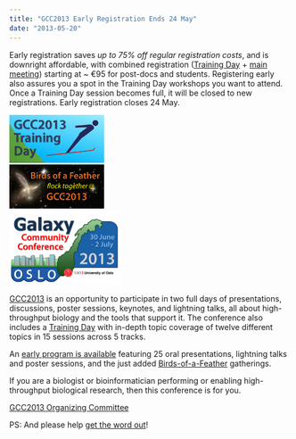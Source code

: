 ```yaml
---
title: "GCC2013 Early Registration Ends 24 May"
date: "2013-05-20"
---
```


Early registration saves *up to 75% off regular registration costs*, and is downright affordable, with combined registration ([Training Day](/src/events/gcc2013/training-day/index.md) + [main meeting](/src/events/gcc2013/program/index.md)) starting at ~ €95 for post-docs and students. Registering early also assures you a spot in the Training Day workshops you want to attend.  Once a Training Day session becomes full, it will be closed to new registrations.  Early registration closes 24 May. 

<div class='right'><a href='/src/events/gcc2013/index.md'><img src="/src/images/logos/GCC2013TrainingDayLogo300.png" alt="GCC2013 Training Day" width="170px" /></a><br />
<a href='/src/events/gcc2013/index.md'><img src="/src/images/logos/GCC2013BoFLogo.png" alt="GCC2013 Birds of a Feather Sessions" width="170px" /></a></div>
<div class='left'><a href='/src/events/gcc2013/index.md'><img src="/src/images/logos/GCC2013Logo400.png" alt="GCC2013" width="200px" /></a></div>

[GCC2013](/src/events/gcc2013/index.md) is an opportunity to participate in two full days of presentations, discussions, poster sessions, keynotes, and lightning talks, all about high-throughput biology and the tools that support it. The conference also includes a [Training Day](/src/events/gcc2013/training-day/index.md) with in-depth topic coverage of twelve different topics in 15 sessions across 5 tracks.

An [early program is available](/src/events/gcc2013/program/index.md) featuring 25 oral presentations, lightning talks and poster sessions, and the just added [Birds-of-a-Feather](/src/events/gcc2013/bof/index.md) gatherings.

If you are a biologist or bioinformatician performing or enabling high-throughput biological research, then this conference is for you.

[GCC2013 Organizing Committee](/src/events/gcc2013/organizers/index.md)

PS: And please help [get the word out](/src/events/gcc2013/promotion/index.md)!


